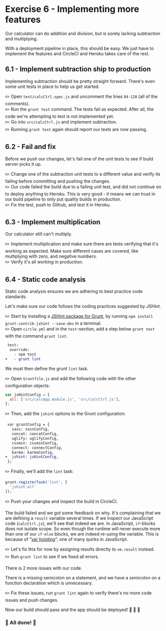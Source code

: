 # Exercise 6 - Implementing more features
Our calculator can do addition and division, but is sorely lacking subtraction and multiplying.

With a deployment pipeline in place, this should be easy. We just have to implement the features and CircleCI and Heroku takes care of the rest.

## 6.1 - Implement subtraction ship to production
Implementing subtraction should be pretty straight forward. There's even some unit tests in place to help us get started.

:pencil2: Open `test/calcCtrl.spec.js` and uncomment the lines `84-128` (all of the comments).  
:pencil2: Run the `grunt test` command. The tests fail as expected. After all, the code we're attempting to test is not implemented yet.  
:pencil2: Go into `src/calcCtrl.js` and implement subtraction.  
:pencil2: Running `grunt test` again should report our tests are now passing.  

## 6.2 - Fail and fix
Before we push our changes, let's fail one of the unit tests to see if build server picks it up.

:pencil2: Change one of the subtraction unit tests to a different value and verify its failing before committing and pushing the changes.  
:pencil2: Our code failed the build due to a failing unit test, and did not continue on to deploy anything to Heroku. This is very good - it means we can trust in our build pipeline to only put quality builds in production.  
:pencil2: Fix the test, push to Github, and test it in Heroku.

## 6.3 - Implement multiplication
Our calculator still can't multiply.

:pencil2: Implement multiplication and make sure there are tests verifying that it's working as expected. Make sure different cases are covered, like multiplying with zero, and negative numbers.  
:pencil2: Verify it's all working in production.  

## 6.4 - Static code analysis
Static code analysis ensures we are adhering to best practice code standards.

Let's make sure our code follows the coding practices suggested by _JSHint_.

:pencil2: Start by installing a [JSHint package for Grunt](https://github.com/gruntjs/grunt-contrib-jshint), by running `npm install grunt-contrib-jshint --save-dev` in a terminal.  
:pencil2: Open `circle.yml` and in the `test`-section, add a step below `grunt test` with the command `grunt lint`.

```diff
 test:
  override:
    - npm test
+   - grunt lint
```

We must then define the grunt `lint` task.

:pencil2: Open `Gruntfile.js` and add the following code with the other configuration objects:

```js
var jsHintConfig = {
  all: ['src/calcApp.module.js', 'src/calcCtrl.js'],
};
```

:pencil2: Then, add the `jshint` options to the Grunt configuration:

```diff
 var gruntConfig = {
   sass: sassConfig,
   concat: concatConfig,
   uglify: uglifyConfig,
   cssmin: cssminConfig,
   connect: connectConfig,
   karma: karmaConfig,
+  jshint: jsHintConfig,
 };
```

:pencil2: Finally, we'll add the `lint` task:

```js
grunt.registerTask('lint', [
  'jshint:all'
]);
```

:pencil2: Push your changes and inspect the build in CircleCI.

The build failed and we got some feedback on why. It's complaining that we are defining a `result` variable several times. If we inspect our JavaScript code (`calcCtrl.js`), we'll see that indeed we are. In JavaScript, `if`-blocks does not isolate scope. So even though the runtime will never execute more than one of our `if-else` blocks, we are indeed re-using the variable. This is because of "[var hoisting](https://developer.mozilla.org/en/docs/Web/JavaScript/Reference/Statements/var#var_hoisting)", one of many quirks in JavaScript.

:pencil2: Let's fix this for now by assigning results directly to `vm.result` instead.  
:pencil2: Run `grunt lint` to see if we fixed all errors.  

There is 2 more issues with our code.

There is a missing semicolon on a statement, and we have a semicolon on a function declaration which is unnecessary.

:pencil2: Fix these issues, run `grunt lint` again to verify there's no more code issues and push changes.

Now our build should pass and the app should be deployed! :tada: :tada: :tada:


### :tada: All done! :tada:
